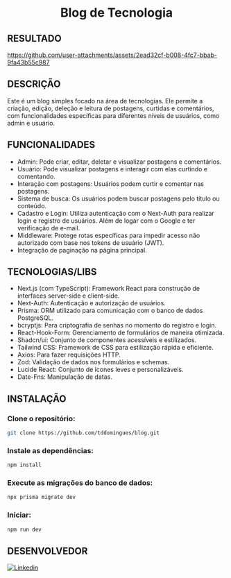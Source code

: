 <h1 align="center">
  Blog de Tecnologia
</h1>

## RESULTADO

https://github.com/user-attachments/assets/2ead32cf-b008-4fc7-bbab-9fa43b55c987

## DESCRIÇÃO

Este é um blog simples focado na área de tecnologias. Ele permite a criação, edição, deleção e leitura de postagens, curtidas e comentários, com funcionalidades específicas para diferentes níveis de usuários, como admin e usuário.

## FUNCIONALIDADES

- Admin: Pode criar, editar, deletar e visualizar postagens e comentários.
- Usuário: Pode visualizar postagens e interagir com elas curtindo e comentando.
- Interação com postagens: Usuários podem curtir e comentar nas postagens.
- Sistema de busca: Os usuários podem buscar postagens pelo título ou conteúdo.
- Cadastro e Login: Utiliza autenticação com o Next-Auth para realizar login e registro de usuários. Além de logar com o Google e ter verificação de e-mail.
- Middleware: Protege rotas específicas para impedir acesso não autorizado com base nos tokens de usuário (JWT).
- Integração de paginação na página principal.

## TECNOLOGIAS/LIBS

- Next.js (com TypeScript): Framework React para construção de interfaces server-side e client-side.
- Next-Auth: Autenticação e autorização de usuários.
- Prisma: ORM utilizado para comunicação com o banco de dados PostgreSQL.
- bcryptjs: Para criptografia de senhas no momento do registro e login.
- React-Hook-Form: Gerenciamento de formulários de maneira otimizada.
- Shadcn/ui: Conjunto de componentes acessíveis e estilizados.
- Tailwind CSS: Framework de CSS para estilização rápida e eficiente.
- Axios: Para fazer requisições HTTP.
- Zod: Validação de dados nos formulários e schemas.
- Lucide React: Conjunto de ícones leves e personalizáveis.
- Date-Fns: Manipulação de datas.
  
## 

## INSTALAÇÃO
### Clone o repositório:
```bash 
git clone https://github.com/tddomingues/blog.git
````

### Instale as dependências:
```bash
npm install
````

### Execute as migrações do banco de dados:
```bash
npx prisma migrate dev
````

### Iniciar:
```bash
npm run dev
````

## DESENVOLVEDOR

[![Linkedin](https://img.shields.io/badge/LinkedIn-0077B5?style=for-the-badge&logo=linkedin&logoColor=white)](https://www.linkedin.com/in/tiago-domingues-4089b5123/)
